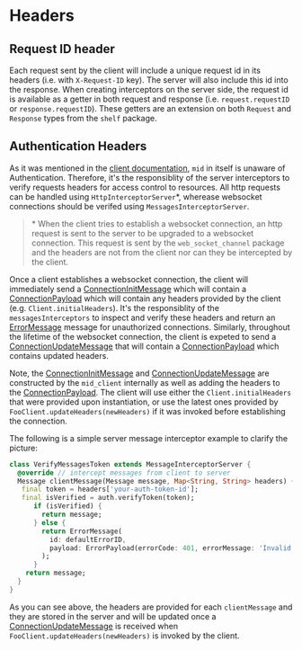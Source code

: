 # Headers

## Request ID header
Each request sent by the client will include a unique request id in its headers (i.e. with `X-Request-ID` key). The server will also include this id into the response. When creating interceptors on the server side, the request id is available as a getter in both request and response (i.e. `request.requestID` or `response.requestID`). These getters are an extension on both `Request` and `Response` types from the `shelf` package. 

## Authentication Headers
As it was mentioned in the [client documentation][], `mid` in itself is unaware of Authentication. Therefore, it's the responsiblity of the server interceptors to verify requests headers for access control to resources. All http requests can be handled using `HttpInterceptorServer`*, wherease websocket connections should be verifed using `MessagesInterceptorServer`. 

> \* When the client tries to establish a websocket connection, an http request is sent to the server to be upgraded to a websocket connection. This request is sent by the `web_socket_channel` package and the headers are not from the client nor can they be intercepted by the client.

Once a client establishes a websocket connection, the client will immediately send a [ConnectionInitMessage][] which will contain a [ConnectionPayload][] which will contain any headers provided by the client (e.g. `Client.initialHeaders`). It's the responsiblity of the `messagesInterceptors` to inspect and verify these headers and return an [ErrorMessage][] message for unauthorized connections. Similarly, throughout the lifetime of the websocket connection, the client is expeted to send a [ConnectionUpdateMessage][] that will contain a [ConnectionPayload][] which contains updated headers.

Note, the [ConnectionInitMessage][] and [ConnectionUpdateMessage][] are constructed by the `mid_client` internally as well as adding the headers to the [ConnectionPayload][]. The client will use either the `Client.initialHeaders` that were provided upon instantiation, or use the latest ones provided by `FooClient.updateHeaders(newHeaders)` if it was invoked before establishing the connection. 

The following is a simple server message interceptor example to clarify the picture:

```dart
class VerifyMessagesToken extends MessageInterceptorServer {
  @override // intercept messages from client to server
  Message clientMessage(Message message, Map<String, String> headers) {
   final token = headers['your-auth-token-id'];
   final isVerified = auth.verifyToken(token);
      if (isVerified) {
        return message;
      } else {
        return ErrorMessage(
          id: defaultErrorID,
          payload: ErrorPayload(errorCode: 401, errorMessage: 'Invalid Token'),
        );
      }
    return message;
  }
}
```

As you can see above, the headers are provided for each `clientMessage` and they are stored in the server and will be updated once a [ConnectionUpdateMessage][] is received when `FooClient.updateHeaders(newHeaders)` is invoked by the client. 

[client documentation]: https://github.com/osaxma/mid/blob/main/docs/client.md
[ConnectionInitMessage]: https://github.com/osaxma/mid/blob/main/packages/mid_protocol/lib/src/message.dart
[ConnectionUpdateMessage]: https://github.com/osaxma/mid/blob/main/packages/mid_protocol/lib/src/message.dart
[ConnectionPayload]: https://github.com/osaxma/mid/blob/main/packages/mid_protocol/lib/src/message.dart
[ErrorMessage]: https://github.com/osaxma/mid/blob/main/packages/mid_protocol/lib/src/message.dart